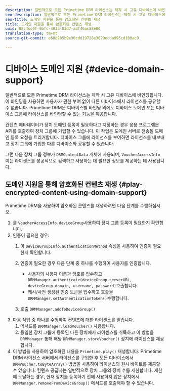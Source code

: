 ```yaml
---
description: 일반적으로 모든 Primetime DRM 라이선스는 제작 시 고유 디바이스에 바인딩됩니다. 이 바인딩을 사용하면 사용자가 권한 부여 없이 다른 디바이스에서 라이선스를 공유할 수 없습니다. Primetime DRM은 디바이스별 바인딩 외에도 디바이스 도메인 또는 디바이스 그룹에 라이선스를 바인딩할 수 있는 기능을 제공합니다.
seo-description: 일반적으로 모든 Primetime DRM 라이선스는 제작 시 고유 디바이스에 바인딩됩니다. 이 바인딩을 사용하면 사용자가 권한 부여 없이 다른 디바이스에서 라이선스를 공유할 수 없습니다. Primetime DRM은 디바이스별 바인딩 외에도 디바이스 도메인 또는 디바이스 그룹에 라이선스를 바인딩할 수 있는 기능을 제공합니다.
seo-title: 도메인 지원을 통해 암호화된 컨텐츠 재생
title: 도메인 지원을 통해 암호화된 컨텐츠 재생
uuid: 8854cc0f-9bfc-4833-82d7-a3f46ac88e06
translation-type: tm+mt
source-git-commit: e60d285b9e30cdd19728e3029ecda995cd100ac9

---
```



# 디바이스 도메인 지원 {#device-domain-support}

일반적으로 모든 Primetime DRM 라이선스는 제작 시 고유 디바이스에 바인딩됩니다. 이 바인딩을 사용하면 사용자가 권한 부여 없이 다른 디바이스에서 라이선스를 공유할 수 없습니다. Primetime DRM은 디바이스별 바인딩 외에도 디바이스 도메인 또는 디바이스 그룹에 라이선스를 바인딩할 수 있는 기능을 제공합니다.

컨텐츠 메타데이터가 장치 도메인 등록이 필요하다고 지정하는 경우 응용 프로그램은 API를 호출하여 장치 그룹에 가입할 수 있습니다. 이 작업은 도메인 서버로 전송될 도메인 등록 요청을 트리거합니다. 디바이스 그룹에 라이선스를 부여하면 라이선스를 내보내고 장치 그룹에 가입한 다른 디바이스와 공유할 수 있습니다.

그런 다음 장치 그룹 정보가 `DRMContentData` 개체에 사용되며, `VoucherAccessInfo` 이는 라이센스를 성공적으로 검색하고 사용하는 데 필요한 정보를 제공하는 데 사용됩니다.

## 도메인 지원을 통해 암호화된 컨텐츠 재생 {#play-encrypted-content-using-domain-support}

Primetime DRM을 사용하여 암호화된 콘텐츠를 재생하려면 다음 단계를 수행하십시오.

1. 를 `VoucherAccessInfo.deviceGroup`사용하여 장치 그룹 등록이 필요한지 확인합니다.
1. 인증이 필요한 경우:
   1. 이 `DeviceGroupInfo.authenticationMethod` 속성을 사용하여 인증이 필요한지 확인합니다.
   1. 인증이 필요한 경우 다음 단계 중 하나를 수행하여 사용자를 인증합니다.

      * 사용자의 사용자 이름과 암호를 입수하고 `DRMManager.authenticate(deviceGroup.serverURL, deviceGroup.domain, username, password)`호출합니다.
      * 캐시/사전 생성된 인증 토큰을 입수하고 호출을 `DRMManager.setAuthenticationToken()`수행합니다.
   1. 호출 `DRMManager.addToDeviceGroup()`
1. 다음 작업 중 하나를 수행하여 컨텐츠에 대한 라이센스를 얻습니다.
   1. 메서드를 `DRMManager.loadVoucher()` 사용합니다.
   1. 동일한 장치 그룹에 등록된 다른 장치에서 라이센스를 취득하고 이 방법을 ` DRMManager` 통해 해당 `DRMManager.storeVoucher()` 장치에 라이센스를 제공합니다.
1. 이 방법을 사용하여 암호화된 내용을 `Primetime.play()` 재생합니다.
Primetime DRM 라이선스 서버에서 라이선스를 구입한 후 모든 디바이스에서 `DRMVoucher.toByteArray()` 방법을 사용하여 라이선스의 원시 바이트를 제공할 수 있습니다. 컨텐츠 공급자는 일반적으로 장치 그룹의 장치 수를 제한합니다. 제한에 도달하는 경우, 현재 장치를 등록하기 전에 사용하지 않은 장치에서 `DRMManager.removeFromDeviceGroup()` 메서드를 호출해야 할 수 있습니다.